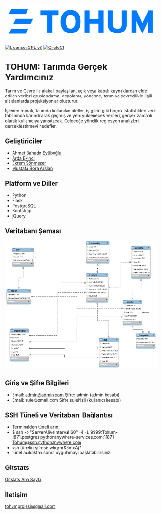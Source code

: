 ![tohum_logo](/static/img/logo.png)

   [![License: GPL v3](https://img.shields.io/badge/License-GPLv3-blue.svg)](https://www.gnu.org/licenses/gpl-3.0)
   [![CircleCI](https://circleci.com/gh/bil372-tohum/Bil372_TOHUM.svg?style=svg&circle-token=5a094cf121f05a8333ef0038fe7f8341bb2dd185)](https://circleci.com/gh/bil372-tohum/Bil372_TOHUM)


# TOHUM: Tarımda Gerçek Yardımcınız

Tarım ve Çevre ile alakalı paylaşılan, açık veya kapalı kaynaklardan elde edilen verileri gruplandırma, depolama, yönetme, tarım ve çevrecilikle ilgili alt alanlarda projeksiyonlar oluşturur.

İşlenen toprak, tarımda kullanılan aletler, iş gücü gibi birçok istatistikleri veri tabanında barındırarak geçmiş ve yeni yüklenecek verileri, gerçek zamanlı olarak kullanıcıya yansıtacak. Geleceğe yönelik regresyon analizleri gerçekleştirmeyi hedefler. 


## Geliştiriciler
- [Ahmet Bahadır Eyüboğlu](https://github.com/Carnagie)
- [Arda Ekinci](https://github.com/arda-ekinci)
- [Ekrem Sönmezer](https://github.com/sonmezerekrem)
- [Mustafa Bora Arslan](https://github.com/arslanmustafabora)

## Platform ve Diller
- Python
- Flask
- PostgreSQL
- Bootstrap
- jQuery


## Veritabanı Şeması

![diagram](/resources/diagram.png)

## Giriş ve Şifre Bilgileri

- Email: admin@admin.com Şifre: admin (admin hesabı)
- Email: sule@gmail.com Şifre:sulehizli (kullanıcı hesabı)

## SSH Tüneli ve Veritabanı Bağlantısı
- Terminalden tüneli açın;
- $ ssh -o "ServerAliveInterval 60" -4 -L 9999:Tohum-1871.postgres.pythonanywhere-services.com:11871 Tohum@ssh.pythonanywhere.com
- ssh tünelin şifresi: whqrnr&6mxAj7
- tünel açıldıktan sonra uygulamayı başlatabilirsiniz.

## Gitstats

[Gitstats Ana Sayfa](/gitstats/index.html)

## İletişim

[tohumprojesi@gmail.com](tohumprojesi@gmail.com)

